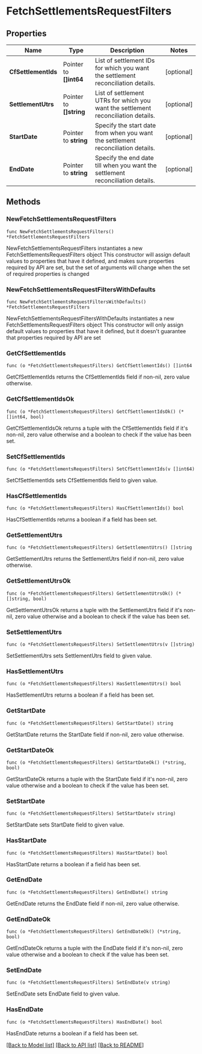 # FetchSettlementsRequestFilters

## Properties

Name | Type | Description | Notes
------------ | ------------- | ------------- | -------------
**CfSettlementIds** | Pointer to **[]int64** | List of settlement IDs for which you want the settlement reconciliation details. | [optional] 
**SettlementUtrs** | Pointer to **[]string** | List of settlement UTRs for which you want the settlement reconciliation details. | [optional] 
**StartDate** | Pointer to **string** | Specify the start date from when you want the settlement reconciliation details. | [optional] 
**EndDate** | Pointer to **string** | Specify the end date till when you want the settlement reconciliation details. | [optional] 

## Methods

### NewFetchSettlementsRequestFilters

`func NewFetchSettlementsRequestFilters() *FetchSettlementsRequestFilters`

NewFetchSettlementsRequestFilters instantiates a new FetchSettlementsRequestFilters object
This constructor will assign default values to properties that have it defined,
and makes sure properties required by API are set, but the set of arguments
will change when the set of required properties is changed

### NewFetchSettlementsRequestFiltersWithDefaults

`func NewFetchSettlementsRequestFiltersWithDefaults() *FetchSettlementsRequestFilters`

NewFetchSettlementsRequestFiltersWithDefaults instantiates a new FetchSettlementsRequestFilters object
This constructor will only assign default values to properties that have it defined,
but it doesn't guarantee that properties required by API are set

### GetCfSettlementIds

`func (o *FetchSettlementsRequestFilters) GetCfSettlementIds() []int64`

GetCfSettlementIds returns the CfSettlementIds field if non-nil, zero value otherwise.

### GetCfSettlementIdsOk

`func (o *FetchSettlementsRequestFilters) GetCfSettlementIdsOk() (*[]int64, bool)`

GetCfSettlementIdsOk returns a tuple with the CfSettlementIds field if it's non-nil, zero value otherwise
and a boolean to check if the value has been set.

### SetCfSettlementIds

`func (o *FetchSettlementsRequestFilters) SetCfSettlementIds(v []int64)`

SetCfSettlementIds sets CfSettlementIds field to given value.

### HasCfSettlementIds

`func (o *FetchSettlementsRequestFilters) HasCfSettlementIds() bool`

HasCfSettlementIds returns a boolean if a field has been set.

### GetSettlementUtrs

`func (o *FetchSettlementsRequestFilters) GetSettlementUtrs() []string`

GetSettlementUtrs returns the SettlementUtrs field if non-nil, zero value otherwise.

### GetSettlementUtrsOk

`func (o *FetchSettlementsRequestFilters) GetSettlementUtrsOk() (*[]string, bool)`

GetSettlementUtrsOk returns a tuple with the SettlementUtrs field if it's non-nil, zero value otherwise
and a boolean to check if the value has been set.

### SetSettlementUtrs

`func (o *FetchSettlementsRequestFilters) SetSettlementUtrs(v []string)`

SetSettlementUtrs sets SettlementUtrs field to given value.

### HasSettlementUtrs

`func (o *FetchSettlementsRequestFilters) HasSettlementUtrs() bool`

HasSettlementUtrs returns a boolean if a field has been set.

### GetStartDate

`func (o *FetchSettlementsRequestFilters) GetStartDate() string`

GetStartDate returns the StartDate field if non-nil, zero value otherwise.

### GetStartDateOk

`func (o *FetchSettlementsRequestFilters) GetStartDateOk() (*string, bool)`

GetStartDateOk returns a tuple with the StartDate field if it's non-nil, zero value otherwise
and a boolean to check if the value has been set.

### SetStartDate

`func (o *FetchSettlementsRequestFilters) SetStartDate(v string)`

SetStartDate sets StartDate field to given value.

### HasStartDate

`func (o *FetchSettlementsRequestFilters) HasStartDate() bool`

HasStartDate returns a boolean if a field has been set.

### GetEndDate

`func (o *FetchSettlementsRequestFilters) GetEndDate() string`

GetEndDate returns the EndDate field if non-nil, zero value otherwise.

### GetEndDateOk

`func (o *FetchSettlementsRequestFilters) GetEndDateOk() (*string, bool)`

GetEndDateOk returns a tuple with the EndDate field if it's non-nil, zero value otherwise
and a boolean to check if the value has been set.

### SetEndDate

`func (o *FetchSettlementsRequestFilters) SetEndDate(v string)`

SetEndDate sets EndDate field to given value.

### HasEndDate

`func (o *FetchSettlementsRequestFilters) HasEndDate() bool`

HasEndDate returns a boolean if a field has been set.


[[Back to Model list]](../README.md#documentation-for-models) [[Back to API list]](../README.md#documentation-for-api-endpoints) [[Back to README]](../README.md)


